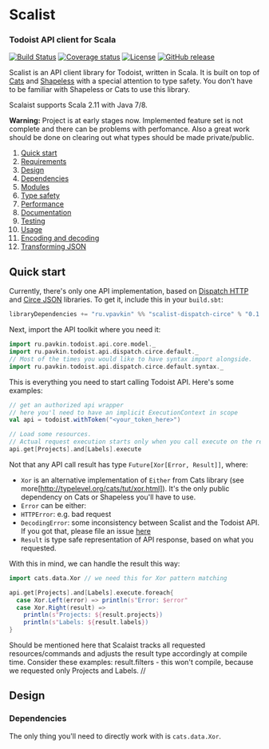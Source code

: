 # Scalist
### Todoist API client for Scala

[![Build Status](https://img.shields.io/travis/vpavkin/scalist/master.svg)](https://travis-ci.org/vpavkin/scalist) 
[![Coverage status](https://img.shields.io/codecov/c/github/vpavkin/scalist/master.svg)](https://codecov.io/github/vpavkin/scalist?branch=master)
[![License](https://img.shields.io/badge/license-MIT-blue.svg)](https://github.com/vpavkin/scalist/blob/master/LICENSE)
[![GitHub release](https://img.shields.io/github/release/vpavkin/scalist.svg)](https://github.com/vpavkin/scalist/releases)

Scalist is an API client library for Todoist, written in Scala. It is built on top of [Cats](https://github.com/typelevel/cats/) and [Shapeless](https://github.com/milessabin/shapeless) with a special attention to type safety. You don't have to be familiar with Shapeless or Cats to use this library.

Scalaist supports Scala 2.11 with Java 7/8.

**Warning:**
Project is at early stages now. Implemented feature set is not complete and there can be problems with perfomance. Also a great work should be done on clearing out what types should be made private/public.


1. [Quick start](#quick-start)
2. [Requirements](#requirements)
3. [Design](#design)
  1. [Dependencies](#dependencies)
  2. [Modules](#modules)
  3. [Type safety](#parsing)
  4. [Performance](#performance)
  5. [Documentation](#documentation)
  6. [Testing](#testing)
4. [Usage](#usage)
  1. [Encoding and decoding](#encoding-and-decoding)
  2. [Transforming JSON](#transforming-json)

## Quick start

Currently, there's only one API implementation, based on [Dispatch HTTP](https://github.com/dispatch/reboot) and [Circe JSON](https://github.com/travisbrown/circe) libraries. To get it, include this in your `build.sbt`:

```scala
libraryDependencies += "ru.vpavkin" %% "scalist-dispatch-circe" % "0.1.0"
```

Next, import the API toolkit where you need it:

```scala
import ru.pavkin.todoist.api.core.model._
import ru.pavkin.todoist.api.dispatch.circe.default._
// Most of the times you would like to have syntax import alongside.
import ru.pavkin.todoist.api.dispatch.circe.default.syntax._
```

This is everything you need to start calling Todoist API. Here's some examples:

```scala
// get an authorized api wrapper
// here you'l need to have an implicit ExecutionContext in scope
val api = todoist.withToken("<your_token_here>")
```

```scala
// Load some resources. 
// Actual request execution starts only when you call execute on the request builder
api.get[Projects].and[Labels].execute
```

Not that any API call result has type `Future[Xor[Error, Result]]`, where:

- `Xor` is an alternative implementation of `Either` from Cats library (see more[http://typelevel.org/cats/tut/xor.html]). It's the only public dependency on Cats or Shapeless you'll have to use.
- `Error` can be either:
 - `HTTPError`: e.g. bad request
 - `DecodingError`: some inconsistency between Scalist and the Todoist API. If you got that, please file an issue [here](https://github.com/vpavkin/scalist/issues)
- `Result` is type safe representation of API response, based on what you requested.

With this in mind, we can handle the result this way:

```scala
import cats.data.Xor // we need this for Xor pattern matching

api.get[Projects].and[Labels].execute.foreach{
  case Xor.Left(error) => println(s"Error: $error"
  case Xor.Right(result) => 
    println(s"Projects: ${result.projects})
    println(s"Labels: ${result.labels})
}
```

Should be mentioned here that Scalaist tracks all requested resources/commands and adjusts the result type accordingly at compile time. Consider these examples:
    result.filters - this won't compile, because we requested only Projects and Labels.
    // 
## Design
### Dependencies
 The only thing you'll need to directly work with is `cats.data.Xor`.
